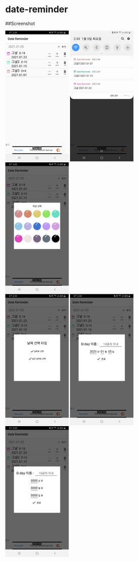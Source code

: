 # date-reminder

##Screenshot

<div>
<img width = "200" src = "https://github.com/JooJiyun/date-reminder/blob/main/screenshot/main.jpg">
<img width = "200" src = "https://github.com/JooJiyun/date-reminder/blob/main/screenshot/notification.jpg">
<img width = "200" src = "https://github.com/JooJiyun/date-reminder/blob/main/screenshot/colorPicker.jpg">
</div>

<div>
<img width = "200" src = "https://github.com/JooJiyun/date-reminder/blob/main/screenshot/insertDate.jpg">
<img width = "200" src = "https://github.com/JooJiyun/date-reminder/blob/main/screenshot/insertByDate.jpg">
<img width = "200" src = "https://github.com/JooJiyun/date-reminder/blob/main/screenshot/insertByLast.jpg">
</div>